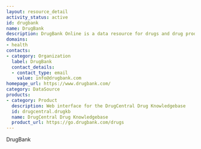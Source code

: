 ```yaml
---
layout: resource_detail
activity_status: active
id: drugbank
name: DrugBank
description: DrugBank Online is a data resource for drugs and drug products.
domains:
- health
contacts:
- category: Organization
  label: DrugBank
  contact_details:
  - contact_type: email
    value: info@drugbank.com
homepage_url: https://www.drugbank.com/
category: DataSource
products:
- category: Product
  description: Web interface for the DrugCentral Drug Knowledgebase
  id: drugcentral.drugkb
  name: DrugCentral Drug Knowledgebase
  product_url: https://go.drugbank.com/drugs
---
```


DrugBank
